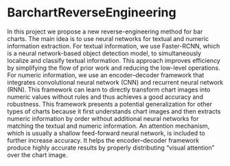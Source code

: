 # BarchartReverseEngineering
In this project we propose a new reverse-engineering method for bar charts. The main idea is to use neural networks for textual and numeric information extraction. For textual information, we use Faster-RCNN, which is a neural network-based object detection model, to simultaneously localize and classify textual information. This approach improves efficiency by simplifying the flow of prior work and reducing the low-level operations. For numeric information, we use an encoder–decoder framework that integrates convolutional neural network (CNN) and recurrent neural network (RNN). This framework can learn to directly transform chart images into numeric values without rules and thus achieves a good accuracy and robustness. This framework presents a potential generalization for other types of charts because it first understands chart images and then extracts numeric information by order without additional neural networks for matching the textual and numeric information. An attention mechanism, which is usually a shallow feed-forward neural network, is included to further increase accuracy. It helps the encoder–decoder framework produce highly accurate results by properly distributing “visual attention” over the chart image.
